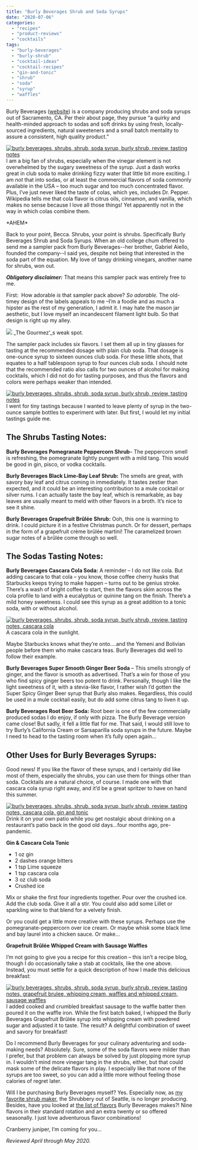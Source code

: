 ```yaml
---
title: "Burly Beverages Shrub and Soda Syrups"
date: "2020-07-06"
categories:
  - "recipes"
  - "product-reviews"
  - "cocktails"
tags:
  - "burly-beverages"
  - "burly-shrub"
  - "cocktail-ideas"
  - "cocktail-recipes"
  - "gin-and-tonic"
  - "shrub"
  - "soda"
  - "syrup"
  - "waffles"
---
```


Burly Beverages ([website](https://www.burlybeverages.com/)) is a company producing shrubs and soda syrups out of Sacramento, CA. Per their about page, they pursue “a quirky and health-minded approach to sodas and soft drinks by using fresh, locally-sourced ingredients, natural sweeteners and a small batch mentality to assure a consistent, high quality product.”

[![burly beverages, shrubs, shrub, soda syrup, burly shrub, review, tasting notes](https://thegourmez-wpmedia.s3.amazonaws.com/2020/07/Burly-Shrubs-001-397x500.jpg)](https://thegourmez-wpmedia.s3.amazonaws.com/2020/07/Burly-Shrubs-001.jpg)I am a big fan of shrubs, especially when the vinegar element is not overwhelmed by the sugary sweetness of the syrup. Just a dash works great in club soda to make drinking fizzy water that little bit more exciting. I am _not_ that into sodas, or at least the commercial flavors of soda commonly available in the USA – too much sugar and too much concentrated flavor. Plus, I’ve just never liked the taste of colas, which yes, includes Dr. Pepper. Wikipedia tells me that cola flavor is citrus oils, cinnamon, and vanilla, which makes no sense because I love all those things! Yet apparently not in the way in which colas combine them.

\*AHEM\*

Back to your point, Becca. Shrubs, your point is shrubs. Specifically Burly Beverages Shrub and Soda Syrups. When an old college chum offered to send me a sampler pack from Burly Beverages--her brother, Gabriel Aiello, founded the company--I said yes, despite not being that interested in the soda part of the equation. My love of tangy drinking vinegars, another name for shrubs, won out.

**_Obligatory disclaimer:_** That means this sampler pack was entirely free to me.

First:  How adorable _is_ that sampler pack above? _So adorable._ The old-timey design of the labels appeals to me –I’m a foodie and as much a hipster as the rest of my generation, I admit it. I may hate the mason jar aesthetic, but I love myself an incandescent filament light bulb. So that design is right up my alley.




<div class="caption">

[![](https://thegourmez-wpmedia.s3.amazonaws.com/2020/07/led-teardrop-filament-40w-equivalent-light-bulb-2-c-500x449.jpg)](https://thegourmez-wpmedia.s3.amazonaws.com/2020/07/led-teardrop-filament-40w-equivalent-light-bulb-2-c.jpg) _The Gourmez’_s weak spot.</div>


The sampler pack includes six flavors. I set them all up in tiny glasses for tasting at the recommended dosage with plain club soda. That dosage is one-ounce syrup to sixteen ounces club soda. For these little shots, that equates to a half tablespoon syrup to four ounces club soda. I should note that the recommended ratio also calls for two ounces of alcohol for making cocktails, which I did not do for tasting purposes, and thus the flavors and colors were perhaps weaker than intended.

[![burly beverages, shrubs, shrub, soda syrup, burly shrub, review, tasting notes](https://thegourmez-wpmedia.s3.amazonaws.com/2020/07/Burly-Shrubs-003-345x500.jpg)](https://thegourmez-wpmedia.s3.amazonaws.com/2020/07/Burly-Shrubs-003.jpg)I went for tiny tastings because I wanted to leave plenty of syrup in the two-ounce sample bottles to experiment with later. But first, I would let my initial tastings guide me.

## The Shrubs Tasting Notes:

**Burly Beverages Pomegranate Peppercorn Shrub**– The peppercorn smell is refreshing, the pomegranate lightly pungent with a mild tang. This would be good in gin, pisco, or vodka cocktails.

**Burly Beverages Black Lime-Bay Leaf Shrub:** The smells are great, with savory bay leaf and citrus coming in immediately. It tastes zestier than expected, and it could be an interesting contribution to a mule cocktail or silver rums. I can actually taste the bay leaf, which is remarkable, as bay leaves are usually meant to meld with other flavors in a broth. It’s nice to see it shine.

**Burly Beverages Grapefruit Brûlée** **Shrub:** Ooh, this one is warming to drink. I could picture it in a festive Christmas punch. Or for dessert, perhaps in the form of a grapefruit crème brûlée martini! The caramelized brown sugar notes of a brûlée come through so well.

## The Sodas Tasting Notes:

**Burly Beverages Cascara Cola Soda:** A reminder – I do not like cola. But adding cascara to that cola – you know, those coffee cherry husks that Starbucks keeps trying to make happen – turns out to be genius stroke. There’s a wash of bright coffee to start, then the flavors skim across the cola profile to land with a eucalyptus or quinine tang on the finish. There’s a mild honey sweetness. I could see this syrup as a great addition to a tonic soda, with or without alcohol.




<div class="caption">

[![burly beverages, shrubs, shrub, soda syrup, burly shrub, review, tasting notes, cascara cola](https://thegourmez-wpmedia.s3.amazonaws.com/2020/07/Burly-Shrubs-004-358x500.jpg)](https://thegourmez-wpmedia.s3.amazonaws.com/2020/07/Burly-Shrubs-004.jpg) A cascara cola in the sunlight.</div>


Maybe Starbucks knows what they’re onto....and the Yemeni and Bolivian people before them who make cascara teas. Burly Beverages did well to follow their example.

**Burly Beverages Super Smooth Ginger Beer Soda** – This smells strongly of ginger, and the flavor is smooth as advertised. That’s a win for those of you who find spicy ginger beers too potent to drink. Personally, though I like the light sweetness of it, with a stevia-like flavor, I rather wish I’d gotten the Super Spicy Ginger Beer syrup that Burly also makes. Regardless, this could be used in a mule cocktail easily, but do add some citrus tang to liven it up.

**Burly Beverages Root Beer Soda:** Root beer is one of the few commercially produced sodas I do enjoy, if only with pizza. The Burly Beverage version came close! But sadly, it fell a little flat for me. That said, I would still love to try Burly’s California Cream or Sarsaparilla soda syrups in the future. Maybe I need to head to the tasting room when it’s fully open again...

## Other Uses for Burly Beverages Syrups:

Good news! If you like the flavor of these syrups, and I certainly did like most of them, especially the shrubs, you can use them for things other than soda. Cocktails are a natural choice, of course. I made one with that cascara cola syrup right away, and it’d be a great spritzer to have on hand this summer.

[![burly beverages, shrubs, shrub, soda syrup, burly shrub, review, tasting notes, cascara cola, gin and tonic](https://thegourmez-wpmedia.s3.amazonaws.com/2020/07/Burly-Shrubs-008-500x470.jpg)](https://thegourmez-wpmedia.s3.amazonaws.com/2020/07/Burly-Shrubs-008.jpg)Drink it on your own patio while you get nostalgic about drinking on a restaurant’s patio back in the good old days...four months ago, pre-pandemic.

**Gin & Cascara Cola Tonic**

- 1 oz gin
- 2 dashes orange bitters
- 1 tsp Lime squeeze
- 1 tsp cascara cola
- 3 oz club soda
- Crushed ice

Mix or shake the first four ingredients together. Pour over the crushed ice. Add the club soda. Give it all a stir. You could also add some Lillet or sparkling wine to that blend for a velvety finish.

Or you could get a little more creative with these syrups. Perhaps use the pomegranate-peppercorn over ice cream. Or maybe whisk some black lime and bay laurel into a chicken sauce. Or make...

**Grapefruit Brûlée Whipped Cream with Sausage Waffles**

I’m not going to give you a recipe for this creation – this isn’t a recipe blog, though I do occasionally take a stab at cocktails, like the one above. Instead, you must settle for a quick description of how I made this delicious breakfast:

[![burly beverages, shrubs, shrub, soda syrup, burly shrub, review, tasting notes, grapefruit brulee, whipping cream, waffles and whipped cream, sausage waffles](https://thegourmez-wpmedia.s3.amazonaws.com/2020/07/Burly-Shrubs-007-500x500.jpg)](https://thegourmez-wpmedia.s3.amazonaws.com/2020/07/Burly-Shrubs-007.jpg)I added cooked and crumbled breakfast sausage to the waffle batter then poured it on the waffle iron. While the first batch baked, I whipped the Burly Beverages Grapefruit Brûlée syrup into whipping cream with powdered sugar and adjusted it to taste. The result? A delightful combination of sweet and savory for breakfast!

Do I recommend Burly Beverages for your culinary adventuring and soda-making needs? Absolutely. Sure, some of the soda flavors were milder than I prefer, but that problem can always be solved by just plopping more syrup in. I wouldn’t mind more vinegar tang in the shrubs, either, but that could mask some of the delicate flavors in play. I especially like that none of the syrups are too sweet, so you can add a little more without feeling those calories of regret later.

Will I be purchasing Burly Beverages myself? Yes. Especially now, as [my favorite shrub maker](https://thegourmez.com/blog/2018-09-05-the-shrubbery-shrub-drinking-vinegar/), the Shrubbery out of Seattle, is no longer producing. Besides, have you looked at [the list of flavors](https://www.burlybeverages.com/retailshop) Burly Beverages makes?! Nine flavors in their standard rotation and an extra twenty or so offered seasonally. I just love adventurous flavor combinations!

Cranberry juniper, I’m coming for you...

_Reviewed April through May 2020._
